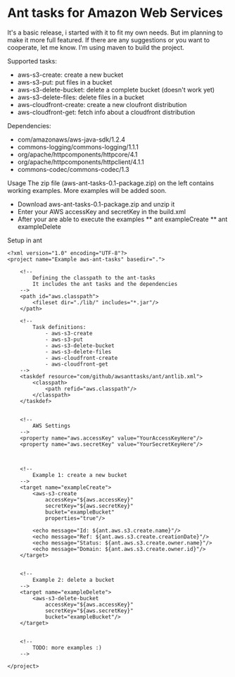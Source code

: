 Ant tasks for Amazon Web Services
=============

It's a basic release, i started with it to fit my own needs. But im planning to make it more full featured. If there are any suggestions or you want to cooperate, let me know. I'm using maven to build the project.

Supported tasks:
 * aws-s3-create: create a new bucket
 * aws-s3-put: put files in a bucket
 * aws-s3-delete-bucket: delete a complete bucket (doesn't work yet)
 * aws-s3-delete-files: delete files in a bucket
 * aws-cloudfront-create: create a new cloufront distribution
 * aws-cloudfront-get: fetch info about a cloudfront distribution

Dependencies:
 * com/amazonaws/aws-java-sdk/1.2.4
 * commons-logging/commons-logging/1.1.1
 * org/apache/httpcomponents/httpcore/4.1
 * org/apache/httpcomponents/httpclient/4.1.1
 * commons-codec/commons-codec/1.3

Usage
The zip file (aws-ant-tasks-0.1-package.zip) on the left contains working examples. More examples will be added soon.

 * Download aws-ant-tasks-0.1-package.zip and unzip it
 * Enter your AWS accessKey and secretKey in the build.xml
 * After your are able to execute the examples
 ** ant exampleCreate
 ** ant exampleDelete

Setup in ant

	<?xml version="1.0" encoding="UTF-8"?>
	<project name="Example aws-ant-tasks" basedir=".">

		<!--
			Defining the classpath to the ant-tasks
			It includes the ant tasks and the dependencies
		-->
		<path id="aws.classpath">
			<fileset dir="./lib/" includes="*.jar"/>
		</path>

		<!--
			Task definitions:
				- aws-s3-create
				- aws-s3-put
				- aws-s3-delete-bucket
				- aws-s3-delete-files
				- aws-cloudfront-create
				- aws-cloudfront-get
		-->
		<taskdef resource="com/github/awsanttasks/ant/antlib.xml">
			<classpath>
				<path refid="aws.classpath"/>
			</classpath>
		</taskdef>


		<!--
			AWS Settings
		-->
		<property name="aws.accessKey" value="YourAccessKeyHere"/>
		<property name="aws.secretKey" value="YourSecretKeyHere"/>



		<!--
			Example 1: create a new bucket
		-->
		<target name="exampleCreate">
			<aws-s3-create
				accessKey="${aws.accessKey}"
				secretKey="${aws.secretKey}"
				bucket="exampleBucket"
				properties="true"/>

			<echo message="Id: ${ant.aws.s3.create.name}"/>
			<echo message="Ref: ${ant.aws.s3.create.creationDate}"/>
			<echo message="Status: ${ant.aws.s3.create.owner.name}"/>
			<echo message="Domain: ${ant.aws.s3.create.owner.id}"/>
		</target>


		<!--
			Example 2: delete a bucket
		-->
		<target name="exampleDelete">
			<aws-s3-delete-bucket
				accessKey="${aws.accessKey}"
				secretKey="${aws.secretKey}"
				bucket="exampleBucket"/>
		</target>


		<!--
			TODO: more examples :)
		-->

	</project>


